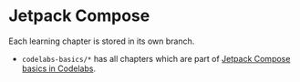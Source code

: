 # Jetpack Compose

Each learning chapter is stored in its own branch.

 - `codelabs-basics/*` has all chapters which are part of [Jetpack Compose basics in Codelabs](https://developer.android.com/codelabs/jetpack-compose-basics).
